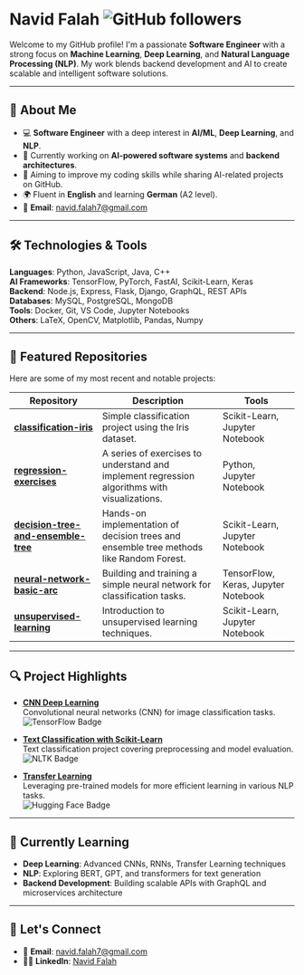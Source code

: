 # Navid Falah  ![GitHub followers](https://img.shields.io/github/followers/navidfalah?style=social) 

Welcome to my GitHub profile! I'm a passionate **Software Engineer** with a strong focus on **Machine Learning**, **Deep Learning**, and **Natural Language Processing (NLP)**. My work blends backend development and AI to create scalable and intelligent software solutions.

---

## 🔎 About Me

- 💻 **Software Engineer** with a deep interest in **AI/ML**, **Deep Learning**, and **NLP**.
- 🌱 Currently working on **AI-powered software systems** and **backend architectures**.
- 🎯 Aiming to improve my coding skills while sharing AI-related projects on GitHub.
- 🌍 Fluent in **English** and learning **German** (A2 level).
- 📧 **Email**: [navid.falah7@gmail.com](mailto:navid.falah7@gmail.com)

---

## 🛠️ Technologies & Tools

**Languages**: Python, JavaScript, Java, C++  
**AI Frameworks**: TensorFlow, PyTorch, FastAI, Scikit-Learn, Keras  
**Backend**: Node.js, Express, Flask, Django, GraphQL, REST APIs  
**Databases**: MySQL, PostgreSQL, MongoDB  
**Tools**: Docker, Git, VS Code, Jupyter Notebooks  
**Others**: LaTeX, OpenCV, Matplotlib, Pandas, Numpy  

---

## 📂 Featured Repositories

Here are some of my most recent and notable projects:

| Repository | Description | Tools |
|------------|-------------|-------|
| [**classification-iris**](https://github.com/navidfalah/classification-iris) | Simple classification project using the Iris dataset. | Scikit-Learn, Jupyter Notebook |
| [**regression-exercises**](https://github.com/navidfalah/regression-exercises) | A series of exercises to understand and implement regression algorithms with visualizations. | Python, Jupyter Notebook |
| [**decision-tree-and-ensemble-tree**](https://github.com/navidfalah/decision-tree-and-ensamble-tree) | Hands-on implementation of decision trees and ensemble tree methods like Random Forest. | Scikit-Learn, Jupyter Notebook |
| [**neural-network-basic-arc**](https://github.com/navidfalah/neural-network-basic-arc) | Building and training a simple neural network for classification tasks. | TensorFlow, Keras, Jupyter Notebook |
| [**unsupervised-learning**](https://github.com/navidfalah/unsupervised-learning) | Introduction to unsupervised learning techniques. | Scikit-Learn, Jupyter Notebook |

---

## 🔍 Project Highlights

- [**CNN Deep Learning**](https://github.com/navidfalah/cnn-deep-learning)  
  Convolutional neural networks (CNN) for image classification tasks.  
  ![TensorFlow Badge](https://img.shields.io/badge/TensorFlow-2.0-blue?style=plastic&logo=tensorflow)

- [**Text Classification with Scikit-Learn**](https://github.com/navidfalah/Text-Classification-with-Scikit-Learn)  
  Text classification project covering preprocessing and model evaluation.  
  ![NLTK Badge](https://img.shields.io/badge/Tools-NLTK-blue?style=flat&logo=python)

- [**Transfer Learning**](https://github.com/navidfalah/transfer-learning)  
  Leveraging pre-trained models for more efficient learning in various NLP tasks.  
  ![Hugging Face Badge](https://img.shields.io/badge/Hugging%20Face-Transformers-FF5B00?style=flat&logo=huggingface)

---

## 🧠 Currently Learning

- **Deep Learning**: Advanced CNNs, RNNs, Transfer Learning techniques
- **NLP**: Exploring BERT, GPT, and transformers for text generation
- **Backend Development**: Building scalable APIs with GraphQL and microservices architecture

---

## 🌱 Let's Connect

- 📧 **Email**: [navid.falah7@gmail.com](mailto:navid.falah7@gmail.com)
- 🧑‍💻 **LinkedIn**: [Navid Falah](https://www.linkedin.com/in/navidfalah)
